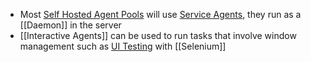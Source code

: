 - Most [Self Hosted Agent Pools](Self%20Hosted%20Agent%20Pools) will use [Service Agents](Service%20Agents), they run as a [[Daemon]] in the server
- [[Interactive Agents]] can be used to run tasks that involve window management such as [UI Testing](UI%20Testing) with [[Selenium]]